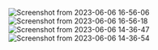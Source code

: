 ![Screenshot from 2023-06-06 16-56-06](https://github.com/moseschengo29/shop-mini-project/assets/101453432/9cb44e0c-2b1e-48be-93e8-be010b2620f0)
![Screenshot from 2023-06-06 16-56-18](https://github.com/moseschengo29/shop-mini-project/assets/101453432/40547e8b-4715-49ae-a396-21347ac2c1ef)
![Screenshot from 2023-06-06 14-36-47](https://github.com/moseschengo29/shop-mini-project/assets/101453432/bd5bd2e2-75cf-4f2a-93f0-10e0e58f76c0)
![Screenshot from 2023-06-06 14-36-54](https://github.com/moseschengo29/shop-mini-project/assets/101453432/520c3fe2-d399-4503-9099-4c3cfc018b34)
